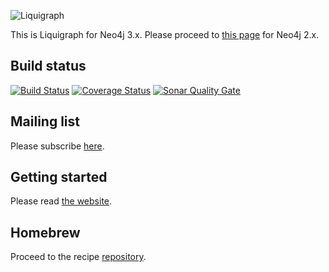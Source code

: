![Liquigraph](http://liquigraph.github.io/images/liquigraph-logo.png)

This is Liquigraph for Neo4j 3.x.
Please proceed to [this page](https://github.com/liquigraph/liquigraph/tree/2.x) for Neo4j 2.x.

## Build status

[![Build Status](https://travis-ci.org/liquigraph/liquigraph.png?branch=master)](https://travis-ci.org/liquigraph/liquigraph)
[![Coverage Status](https://coveralls.io/repos/github/liquigraph/liquigraph/badge.svg?branch=master)](https://coveralls.io/github/liquigraph/liquigraph?branch=master)
[![Sonar Quality Gate](https://sonarcloud.io/api/project_badges/measure?project=liquigraph&metric=alert_status)](https://sonarcloud.io/dashboard?id=liquigraph)


## Mailing list

Please subscribe [here](https://groups.google.com/forum/?hl=en-GB#!forum/liquigraph-dev).

## Getting started

Please read [the website](http://liquigraph.github.io/).

## Homebrew

Proceed to the recipe [repository](https://www.github.com/liquigraph/homebrew-liquigraph/).
